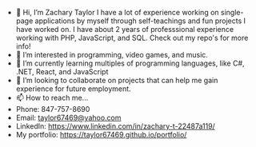 - 👋 Hi, I’m Zachary Taylor I have a lot of experience working on single-page applications by myself through self-teachings and fun projects I have worked on. I have about 2 years of professsional experience working with PHP, JavaScript, and SQL. Check out my repo's for more info!
- 👀 I’m interested in programming, video games, and music.
- 🌱 I’m currently learning multiples of programming languages, like C#, .NET, React, and JavaScript
- 💞️ I’m looking to collaborate on projects that can help me gain experience for future employment.
- 📫 How to reach me... 
- Phone: 847-757-8690 
- Email: taylor67469@yahoo.com 
- LinkedIn: https://www.linkedin.com/in/zachary-t-22487a119/
- My portfolio: https://taylor67469.github.io/portfolio/

<!---
taylor67469/taylor67469 is a ✨ special ✨ repository because its `README.md` (this file) appears on your GitHub profile.
You can click the Preview link to take a look at your changes.
--->
